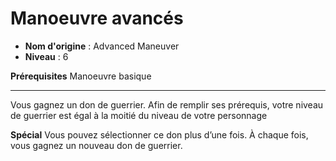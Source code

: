 # Manoeuvre avancés

 * **Nom d'origine** : Advanced Maneuver
 * **Niveau** : 6


<p><strong>Prérequisites</strong> Manoeuvre basique</p>
<hr>
<p>Vous gagnez un don de guerrier. Afin de remplir ses prérequis, votre niveau de guerrier est égal à la moitié du niveau de votre personnage</p>
<p><strong>Spécial</strong> Vous pouvez sélectionner ce don plus d’une fois. À chaque fois, vous gagnez un nouveau don de guerrier.</p>